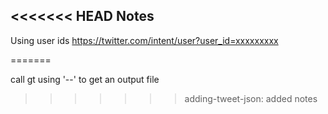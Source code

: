 <<<<<<< HEAD
Notes
-----
Using user ids
https://twitter.com/intent/user?user_id=xxxxxxxxx

=======







call gt using '--' to get an output file
>>>>>>> adding-tweet-json: added notes
